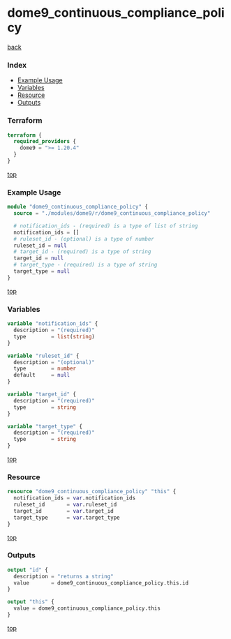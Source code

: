 # dome9_continuous_compliance_policy

[back](../dome9.md)

### Index

- [Example Usage](#example-usage)
- [Variables](#variables)
- [Resource](#resource)
- [Outputs](#outputs)

### Terraform

```terraform
terraform {
  required_providers {
    dome9 = ">= 1.20.4"
  }
}
```

[top](#index)

### Example Usage

```terraform
module "dome9_continuous_compliance_policy" {
  source = "./modules/dome9/r/dome9_continuous_compliance_policy"

  # notification_ids - (required) is a type of list of string
  notification_ids = []
  # ruleset_id - (optional) is a type of number
  ruleset_id = null
  # target_id - (required) is a type of string
  target_id = null
  # target_type - (required) is a type of string
  target_type = null
}
```

[top](#index)

### Variables

```terraform
variable "notification_ids" {
  description = "(required)"
  type        = list(string)
}

variable "ruleset_id" {
  description = "(optional)"
  type        = number
  default     = null
}

variable "target_id" {
  description = "(required)"
  type        = string
}

variable "target_type" {
  description = "(required)"
  type        = string
}
```

[top](#index)

### Resource

```terraform
resource "dome9_continuous_compliance_policy" "this" {
  notification_ids = var.notification_ids
  ruleset_id       = var.ruleset_id
  target_id        = var.target_id
  target_type      = var.target_type
}
```

[top](#index)

### Outputs

```terraform
output "id" {
  description = "returns a string"
  value       = dome9_continuous_compliance_policy.this.id
}

output "this" {
  value = dome9_continuous_compliance_policy.this
}
```

[top](#index)
